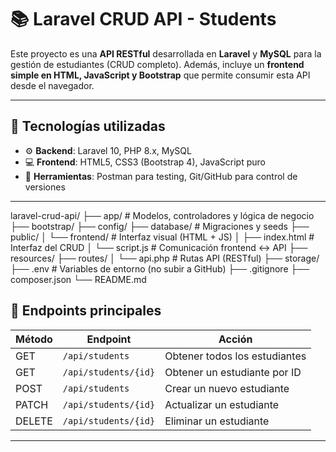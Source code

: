 # 📚 Laravel CRUD API - Students

Este proyecto es una **API RESTful** desarrollada en **Laravel** y **MySQL** para la gestión de estudiantes (CRUD completo). Además, incluye un **frontend simple en HTML, JavaScript y Bootstrap** que permite consumir esta API desde el navegador.

---

## 🚀 Tecnologías utilizadas

- ⚙️ **Backend**: Laravel 10, PHP 8.x, MySQL
- 💻 **Frontend**: HTML5, CSS3 (Bootstrap 4), JavaScript puro
- 🧪 **Herramientas**: Postman para testing, Git/GitHub para control de versiones

---

laravel-crud-api/
├── app/                 # Modelos, controladores y lógica de negocio
├── bootstrap/
├── config/
├── database/            # Migraciones y seeds
├── public/
│   └── frontend/        # Interfaz visual (HTML + JS)
│       ├── index.html   # Interfaz del CRUD
│       └── script.js    # Comunicación frontend ↔ API
├── resources/
├── routes/
│   └── api.php          # Rutas API (RESTful)
├── storage/
├── .env                 # Variables de entorno (no subir a GitHub)
├── .gitignore
├── composer.json
└── README.md

## 🔗 Endpoints principales

| Método  | Endpoint             | Acción                         |
|---------|----------------------|--------------------------------|
| GET     | `/api/students`      | Obtener todos los estudiantes |
| GET     | `/api/students/{id}` | Obtener un estudiante por ID  |
| POST    | `/api/students`      | Crear un nuevo estudiante      |
| PATCH   | `/api/students/{id}` | Actualizar un estudiante       |
| DELETE  | `/api/students/{id}` | Eliminar un estudiante         |

---
